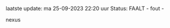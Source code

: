 laatste update: 
ma 25-09-2023 22:20   uur 
Status: FAALT - fout - 
<div class="service R">nexus</div>